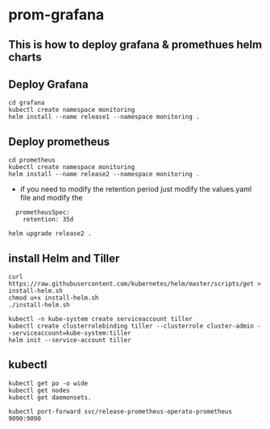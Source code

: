 # prom-grafana

## This is how to deploy grafana &  promethues helm charts

## Deploy Grafana 
```
cd grafana
kubectl create namespace monitoring
helm install --name release1 --namespace monitoring .
```



## Deploy prometheus 
```
cd prometheus
kubectl create namespace monitoring
helm install --name release2 --namespace monitoring .
```


- if you need to modify the retention period just modify the values.yaml file and modify the 
```
  prometheusSpec:
    retention: 35d
```
```
helm upgrade release2 .
```

## install Helm and Tiller

```
curl https://raw.githubusercontent.com/kubernetes/helm/master/scripts/get > install-helm.sh
chmod u+x install-helm.sh
./install-helm.sh

kubectl -n kube-system create serviceaccount tiller
kubectl create clusterrolebinding tiller --clusterrole cluster-admin --serviceaccount=kube-system:tiller
helm init --service-account tiller
```

## kubectl
```
kubectl get po -o wide
kubectl get nodes
kubectl get daemonsets.

kubectl port-forward svc/release-prometheus-operato-prometheus 9090:9090
```





























